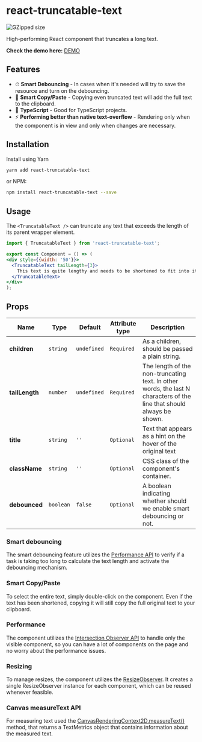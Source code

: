 # react-truncatable-text

![GZipped size][npm-minzip-svg]

High-performing React component that truncates a long text.

**Check the demo here:**
[DEMO](https://react-truncatable-text-demo.vercel.app/)

## Features

- ⏱ **Smart Debouncing** - In cases when it's needed will try to save the resource and turn on the debouncing.
- 💾 **Smart Copy/Paste** - Copying even truncated text will add the full text to the clipboard.
- 📝 **TypeScript** - Good for TypeScript projects.
- ⚡️ **Performing better than native text-overflow** - Rendering only when the component is in view and only when changes are necessary.


## Installation

Install using Yarn

```sh
yarn add react-truncatable-text
```

or NPM:

```sh
npm install react-truncatable-text --save
```

## Usage

The `<TruncatableText />` can truncate any text that exceeds the length of its parent wrapper element.

```jsx
import { TruncatableText } from 'react-truncatable-text';

export const Component = () => (
<div style={{width: '50'}}>
  <TruncatableText tailLength={3}>
    This text is quite lengthy and needs to be shortened to fit into its parent container!
  </TruncatableText>
</div>
);

```

## Props

| Name                   | Type            | Default       | Attribute type   | Description                                                                                                                                                                                                                                                                                     |
| ---------------------- | --------------- | ------------- | ---------------- | --------------------------------------------------------------------------------------------------------------------------------- |
| **children**           | `string`        | `undefined`   | `Required`       | As a children, should be passed a plain string.                                                                                   |
| **tailLength**         | `number`        | `undefined`   | `Required`       | The length of the non-truncating text. In other words, the last N characters of the line that should always be shown.             |
| **title**              | `string`        | `''`          | `Optional`       | Text that appears as a hint on the hover of the original text                                                                     |
| **className**          | `string`        | `''`          | `Optional`       | CSS class of the component's container.                                                                                           |
| **debounced**          | `boolean`       | `false`       | `Optional`       | A boolean indicating whether should we enable smart debouncing or not.                                                            |

### Smart debouncing

The smart debouncing feature utilizes the [Performance API](https://developer.mozilla.org/en-US/docs/Web/API/Performance/now) to verify if a task is taking too long to calculate the text length and activate the debouncing mechanism.

### Smart Copy/Paste

To select the entire text, simply double-click on the component. Even if the text has been shortened, copying it will still copy the full original text to your clipboard.

### Performance

The component utilizes the [Intersection Observer API](https://developer.mozilla.org/en-US/docs/Web/API/Intersection_Observer_API) to handle only the visible component, so you can have a lot of components on the page and no worry about the performance issues. 

### Resizing

To manage resizes, the component utilizes the [ResizeObserver](https://developer.mozilla.org/en-US/docs/Web/API/ResizeObserver). It creates a single ResizeObserver instance for each component, which can be reused whenever feasible.

### Canvas measureText API

For measuring text used the [CanvasRenderingContext2D.measureText()](https://developer.mozilla.org/en-US/docs/Web/API/CanvasRenderingContext2D/measureText) method, that returns a TextMetrics object that contains information about the measured text.

[npm-minzip-svg]:
  https://img.shields.io/bundlephobia/minzip/react-truncatable-text.svg
